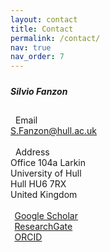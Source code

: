 ```yaml
---
layout: contact
title: Contact
permalink: /contact/
nav: true
nav_order: 7
---
```


<div class="container">
    <h5 style="margin-bottom: 1.8rem; margin-top: 1.5rem"><b>Silvio Fanzon</b></h5>
      <i class="fas fa-envelope" style="font-size: 1.1em;"></i> &nbsp;
      Email
      <br>
      <a href = "mailto: S.Fanzon@hull.ac.uk">S.Fanzon@hull.ac.uk</a>
      <br style="line-height: 1.2rem;"/>
      &nbsp;
      <br>  
      <i class="fas fa-map-marker-alt" style="font-size: 1.1em;"></i> &nbsp;
      Address
      <br>
      Office 104a Larkin
      <br>
      University of Hull
      <br>
      Hull HU6 7RX
      <br>
      United Kingdom
      <br style="line-height: 1.2rem;"/>
      &nbsp;
      <br>
      <i class="ai ai-google-scholar" style="font-size: 1.2em;"></i> &thinsp; 
      <a href="https://scholar.google.com/citations?user={{ site.scholar_userid }}">Google Scholar</a> 
      <br>
      <i class="ai ai-researchgate" style="font-size: 1.2em;"></i> &thinsp;
      <a href="https://www.researchgate.net/profile/{{site.research_gate_profile}}/">ResearchGate</a>
      <br>
      <i class="ai ai-orcid" style="font-size: 1.2em;"></i> &thinsp; 
      <a href="https://orcid.org/{{ site.orcid_id }}">ORCID</a>
</div>  